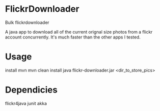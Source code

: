 # FlickrDownloader
Bulk flickrdownloader

A java app to download all of the current orignal size photos from a flickr account concurrently. It's much faster than 
the other apps I tested.

# Usage

install mvn 
mvn clean install
java flickr-downloader.jar <username> <dir_to_store_pics>

# Dependicies
flickr4java
junit
akka
